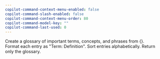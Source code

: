 ```yaml
---
copilot-command-context-menu-enabled: false
copilot-command-slash-enabled: false
copilot-command-context-menu-order: 80
copilot-command-model-key: ""
copilot-command-last-used: 0
---
```

Create a glossary of important terms, concepts, and phrases from {}. Format each entry as "Term: Definition". Sort entries alphabetically. Return only the glossary.